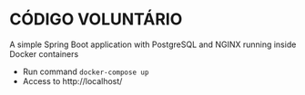 # CÓDIGO VOLUNTÁRIO

A simple Spring Boot application with PostgreSQL and NGINX running inside Docker containers 

- Run command `docker-compose up`
- Access to http://localhost/

